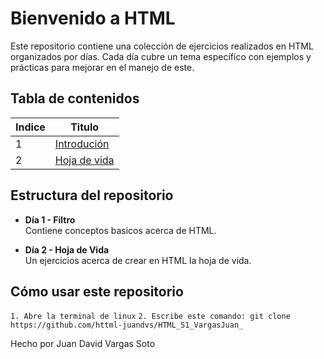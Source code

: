 # Bienvenido a HTML 
Este repositorio contiene una colección de ejercicios realizados en HTML organizados por días. Cada día cubre un tema específico con ejemplos y prácticas para mejorar en el manejo de este.

## Tabla de contenidos
| Indice | Titulo  |
|--|--|
| 1 | [Introdución](Dia1/README.md)|
| 2 | [Hoja de vida](Dia2/index.html) |


## Estructura del repositorio

- **Día 1 - Filtro**  
  Contiene conceptos basicos acerca de HTML.

- **Día 2 - Hoja de Vida**  
  Un ejercicios acerca de crear en HTML la hoja de vida.


## Cómo usar este repositorio

```1. Abre la terminal de linux```
```2. Escribe este comando: git clone https://github.com/httml-juandvs/HTML_S1_VargasJuan_```
    
Hecho por Juan David Vargas Soto

<!-- **Día 3 - CRUD**  
  Ejercicio de implementación del CRUD (Crear, Leer, Actualizar y Eliminar) en Python.

- **Día 4 - Módulos**  
  Ejericicio acerca de la creación y uso de módulos en Python para organizar mejor el código.

- **Día 5 - Diccionarios**  
  Ejercicios enfocados en el uso de diccionarios y  de persistencia de datos.
